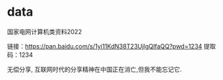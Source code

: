 # data
国家电网计算机类资料2022

链接：https://pan.baidu.com/s/1yi11KdN38T23UjlgQlfaQQ?pwd=1234 
提取码：1234 

无偿分享, 互联网时代的分享精神在中国正在消亡,但我不能忘记它.
